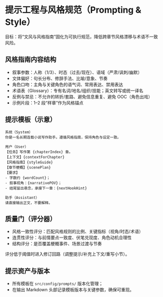 # 提示工程与风格规范（Prompting & Style）

目标：将“文风与风格指南”固化为可执行规范，降低跨章节风格漂移与术语不一致风险。

## 风格指南内容结构

- 叙事参数：人称（1/3）、时态（过去/现在）、语域（严肃/讽刺/幽默）
- 文体偏好：句长分布、修辞手法、比喻/意象、节奏
- 角色口吻：主角与关键角色的语气词、常用表达、禁用表达
- 术语表（Glossary）：专有名词/地名/组织/技能；英文转写或统一译名
- 反例与禁忌：不允许的转折/套路、避免信息重复、避免 OOC（角色出戏）
- 示例片段：1–2 段“样章”作为风格锚点

## 提示模板（示意）

```text
系统（System）
你是一名长期连载小说写作助手。遵循风格指南，保持角色与设定一致。

用户（User）
【任务】写作第 {chapterIndex} 章。
【上下文】{contextForChapter}
【风格指南】{styleGuide}
【章节梗概】{scenePlan}
【要求】
- 字数约 {wordCount}；
- 叙事视角：{narrativePOV}；
- 结尾留出悬念，承接下一章：{nextHookHint}

助手（Assistant）
请直接输出正文，不要解释。
```

## 质量门（评分器）

- 风格一致性评分：匹配风格规则的比例、关键指标（视角/时态/术语）
- 连贯性评分：与前情要点一致度、伏笔兑现度、角色动机合理性
- 结构评分：是否覆盖梗概事件、场景过渡与节奏

评分低于阈值时进入修订回路（调整提示/补充上下文/重写小节）。

## 提示资产与版本

- 所有模板在 `src/config/prompts/` 版本化管理；
- 在输出 Markdown 头部记录模板版本与关键参数，确保可重现。

